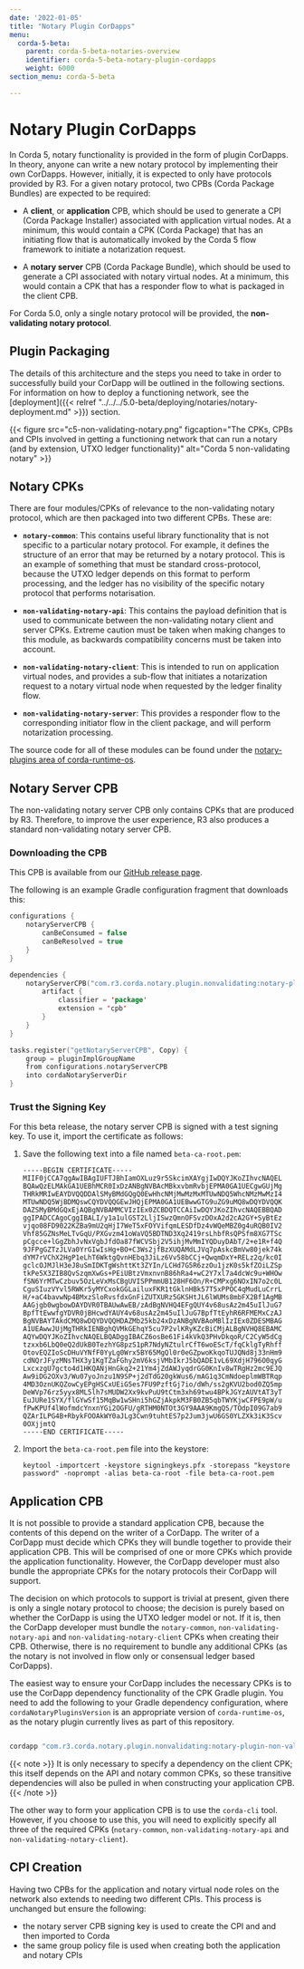 ```yaml
---
date: '2022-01-05'
title: "Notary Plugin CorDapps"
menu:
  corda-5-beta:
    parent: corda-5-beta-notaries-overview
    identifier: corda-5-beta-notary-plugin-cordapps
    weight: 6000
section_menu: corda-5-beta

---
```


# Notary Plugin CorDapps

In Corda 5, notary functionality is provided in the form of plugin CorDapps. In theory, anyone can write a new notary protocol by implementing their own CorDapps. However, initially, it is expected to only have protocols provided by R3. For a given notary protocol, two CPBs (Corda Package Bundles) are expected to be required:

* A **client**, or **application** CPB, which should be used to generate a CPI (Corda Package Installer) associated with application virtual nodes. At a minimum, this would contain a CPK (Corda Package) that has an initiating flow that is automatically invoked by the Corda 5 flow framework to initiate a notarization request.

* A **notary server** CPB (Corda Package Bundle), which should be used to generate a CPI associated with notary virtual nodes. At a minimum, this would contain a CPK that has a responder flow to what is packaged in the client CPB.

For Corda 5.0, only a single notary protocol will be provided, the **non-validating notary protocol**.

## Plugin Packaging
The details of this architecture and the steps you need to take in order to successfully build your CorDapp will be outlined in the following sections. For information on how to deploy a functioning network, see the [deployment]({{< relref "../../../5.0-beta/deploying/notaries/notary-deployment.md" >}}) section.

{{< figure src="c5-non-validating-notary.png" figcaption="The CPKs, CPBs and CPIs involved in getting a functioning network that can run a notary (and by extension, UTXO ledger functionality)" alt="Corda 5 non-validating notary" >}}

## Notary CPKs
There are four modules/CPKs of relevance to the non-validating notary protocol, which are then packaged into two different CPBs. These are:

* **`notary-common`**: This contains useful library functionality that is not specific to a particular notary protocol. For example, it defines the structure of an error that may be returned by a notary protocol. This is an example of something that must be standard cross-protocol, because the UTXO ledger depends on this format to perform processing, and the ledger has no visibility of the specific notary protocol that performs notarisation.

* **`non-validating-notary-api`**: This contains the payload definition that is used to communicate between the non-validating notary client and server CPKs. Extreme caution must be taken when making changes to this module, as backwards compatibility concerns must be taken into account.

* **`non-validating-notary-client`**: This is intended to run on application virtual nodes, and provides a sub-flow that initiates a notarization request to a notary virtual node when requested by the ledger finality flow.

* **`non-validating-notary-server`**: This provides a responder flow to the corresponding initiator flow in the client package, and will perform notarization processing.

The source code for all of these modules can be found under the [notary-plugins area of corda-runtime-os](https://github.com/corda/corda-runtime-os/tree/release/os/5.0/notary-plugins).

## Notary Server CPB

The non-validating notary server CPB only contains CPKs that are produced by R3. Therefore, to improve the user experience, R3 also produces a standard non-validating notary server CPB. 

### Downloading the CPB

This CPB is available from our [GitHub release page](https://github.com/corda/corda-runtime-os/releases/).

The following is an example Gradle configuration fragment that downloads this:

```kotlin
configurations {
    notaryServerCPB {
        canBeConsumed = false
        canBeResolved = true
    }
}

dependencies {
    notaryServerCPB("com.r3.corda.notary.plugin.nonvalidating:notary-plugin-non-validating-server:$cordaNotaryPluginsVersion") {
        artifact {
            classifier = 'package'
            extension = 'cpb'
        }
    }
}

tasks.register("getNotaryServerCPB", Copy) {
    group = pluginImplGroupName
    from configurations.notaryServerCPB
    into cordaNotaryServerDir
}
```

### Trust the Signing Key

For this beta release, the notary server CPB is signed with a test signing key. To use it, import the certificate as follows:
1. Save the following text into a file named `beta-ca-root.pem`:
   ```shell
   -----BEGIN CERTIFICATE-----
   MIIF0jCCA7qgAwIBAgIUFTJBhIamOXLuz9r5SkcimXAYgjIwDQYJKoZIhvcNAQEL
   BQAwQzELMAkGA1UEBhMCR0IxDzANBgNVBAcMBkxvbmRvbjEPMA0GA1UECgwGUjMg
   THRkMRIwEAYDVQQDDAlSMyBMdGQgQ0EwHhcNMjMwMzMxMTUwNDQ5WhcNMzMwMzI4
   MTUwNDQ5WjBDMQswCQYDVQQGEwJHQjEPMA0GA1UEBwwGTG9uZG9uMQ8wDQYDVQQK
   DAZSMyBMdGQxEjAQBgNVBAMMCVIzIEx0ZCBDQTCCAiIwDQYJKoZIhvcNAQEBBQAD
   ggIPADCCAgoCggIBALI/y1a1ulGST2LljISwzQmnOFSvzDOxA2d2cA2GY+SyBtEz
   vjqo08FD9022KZBa9mU2qHjI7WeT5xFOYVifqmLESDfDz4vWQeMBZ0g4uRQB0IV2
   Vhf85GZNsMeLTvGqU/PXGvzm41oWaVQ5BDTND3Xq2419rsLhbfRsQPSfm8XG7TSc
   pCgcce+lGgZbhJvNxVgbJfdOa87fWCVSbj2V5ihjMvMmIYQDuyDAbT/2+e1R+f4Q
   9JFPgGZTzJLVa0YrGIwIsHg+BO+C3Ws2jfBzXUQAMdLJVq7pAskcBmVw80jek74k
   dYM7rVChX2HgP1eLhT6WktgQvnHEbq3JiLz6Vv58bCCj+QwqmDxY+RELz2q/kc0I
   gclcOJMJlH3eJ8uSmIDKTgWshttKt3ZYIn/LCHd7G5R6zzOu1jzK0s5kfZOiLZSp
   tkPe5X3ZIB8QvSzqmXwGs+PEiUBtzVmxnvnB86hRa4+wC2Y7xl7a4dcWc9u+WHOw
   fSN6YrMTwCzbuv5OzLeVxMsCBgUVISPPmmUB128HF6On/R+CMPxg6NOxIN7o2c0L
   CguSIuzVYvl5RWKr5yMYCxokGGLailuxFKR1tGklnHBk57T5xPPOC4qMudLuCrrL
   H/+aC4bavwNp4BMxzSloRvsfdxGnFiZUTXURz5GKSHtJL6lWUMs8mbFX2Bf1AgMB
   AAGjgb0wgbowDAYDVR0TBAUwAwEB/zAdBgNVHQ4EFgQUY4v68usAz2m45uIlJuG7
   BpfTtEwwfgYDVR0jBHcwdYAUY4v68usAz2m45uIlJuG7BpfTtEyhR6RFMEMxCzAJ
   BgNVBAYTAkdCMQ8wDQYDVQQHDAZMb25kb24xDzANBgNVBAoMBlIzIEx0ZDESMBAG
   A1UEAwwJUjMgTHRkIENBghQVMkGEhqY5cu7P2vlKRyKZcBiCMjALBgNVHQ8EBAMC
   AQYwDQYJKoZIhvcNAQELBQADggIBACZ6osBe61Fi4kVkQ3PHvDkqoR/C2CyW5dCg
   tzxxb6LbQ0eQ2dUkB0TezhYG8pzS1pR7NdyNZtulrCfT6woEScT/fqCklgTyRhff
   OtovEQZIoScDHuVYNfF0YyLg0Wrx5BY65MgQl0r0eGZpwoKkqoTUJQNd8j33nHm9
   cdNQrJFyzMNsTHX3y1KgTZaFGhy2mV6ksjVMbIkrJ5bQADE1vL69XdjH796O0qyG
   LxcxzgU7gcto4d1HKQANjHnGkq2+21Ym4jZdAWJyqdrGG0KnIv8wTRgHz2mc9EJQ
   Aw9iDG2OXv3/Wu07yoJnzu1N9SP+j2dTdG20gkWus6/mAG1q3CmNdoeplmWBTRqp
   4MD3OznUKQZowCyEPgHSCxUEiG5es7FU9PzftGj7io/dWh/ss2gKVU2bod0ZQ5mp
   DeWVp76rz5yyx8ML5lh7sMUDW2Xx9kvPuU9tCtm3xh69twu4BPkJGYzAUVtAT3yT
   EuJURe1SYX/flGYwSf15MqBw1wSHni5hGZjAkpkM3FB0ZB5qbTWYKjwCFPE9pW/u
   fPwKPUf4lWofmdcYnxnYGi2OGFU/gRTHM0NTOt3GY9AAA9KmgQS/TOdpI09G7ab9
   QZArILPG4B+RbykFOOAkWY0aJLg3Cwn9tuhtES7p2Jum3jwU6GS0YLZXk3iK3Scv
   0OXjjmtQ
   -----END CERTIFICATE-----
   ```
   
2. Import the `beta-ca-root.pem` file into the keystore:
   ```
   keytool -importcert -keystore signingkeys.pfx -storepass "keystore password" -noprompt -alias beta-ca-root -file beta-ca-root.pem
   ```

## Application CPB

It is not possible to provide a standard application CPB, because the contents of this depend on the writer of a CorDapp. The writer of a CorDapp must decide which CPKs they will bundle together to provide their application CPB. This will be comprised of one or more CPKs which provide the application functionality. However, the CorDapp developer must also bundle the appropriate CPKs for the notary protocols their CorDapp will support.

The decision on which protocols to support is trivial at present, given there is only a single notary protocol to choose; the decision is purely based on whether the CorDapp is using the UTXO ledger model or not. If it is, then the CorDapp developer must bundle the `notary-common`, `non-validating-notary-api` and `non-validating-notary-client` CPKs when creating their CPB. Otherwise, there is no requirement to bundle any additional CPKs (as the notary is not involved in flow only or consensual ledger based CorDapps).

The easiest way to ensure your CorDapp includes the necessary CPKs is to use the CorDapp dependency functionality of the CPK Gradle plugin. You need to add the following to your Gradle dependency configuration, where `cordaNotaryPluginsVersion` is an appropriate version of `corda-runtime-os`, as the notary plugin currently lives as part of this repository.

```kotlin

cordapp "com.r3.corda.notary.plugin.nonvalidating:notary-plugin-non-validating-client:$cordaNotaryPluginsVersion"

```


{{< note >}}
It is only necessary to specify a dependency on the client CPK; this itself depends on the API and notary common CPKs, so these transitive dependencies will also be pulled in when constructing your application CPB.
{{< /note >}}

The other way to form your application CPB is to use the `corda-cli` tool. However, if you choose to use this, you will need to explicitly specify all three of the required CPKs (`notary-common`, `non-validating-notary-api` and `non-validating-notary-client`).

## CPI Creation

Having two CPBs for the application and notary virtual node roles on the network also extends to needing two different CPIs. This process is unchanged but ensure the following:
* the notary server CPB signing key is used to create the CPI and and then imported to Corda
* the same group policy file is used when creating both the application and notary CPIs
